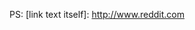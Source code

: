 [ColideBall]: https://engcomp2088932.000webhostapp.com/colisoes/index.html

[Plano Cartesiano]: https://engcomp2088932.000webhostapp.com/Plano-Cartesiano/canvas.html

[CoordenadasPolares]: https://engcomp2088932.000webhostapp.com/Coordenadas-Polares/empty-example/index.php

[Projeção da Luz]: https://engcomp2088932.000webhostapp.com/ProjectLux/projlux/index.html

PS:
[link text itself]: http://www.reddit.com
